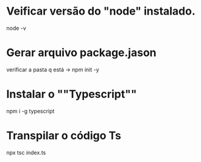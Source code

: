 # Veificar versão do "node" instalado.
node -v
# Gerar arquivo package.jason
verificar a pasta q está -> npm init -y
# Instalar o ""Typescript""
npm i -g typescript
# Transpilar o código Ts
npx tsc index.ts